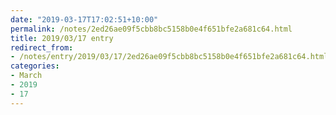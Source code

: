 ```yaml
---
date: "2019-03-17T17:02:51+10:00"
permalink: /notes/2ed26ae09f5cbb8bc5158b0e4f651bfe2a681c64.html
title: 2019/03/17 entry
redirect_from:
- /notes/entry/2019/03/17/2ed26ae09f5cbb8bc5158b0e4f651bfe2a681c64.html
categories:
- March
- 2019
- 17
---
```

